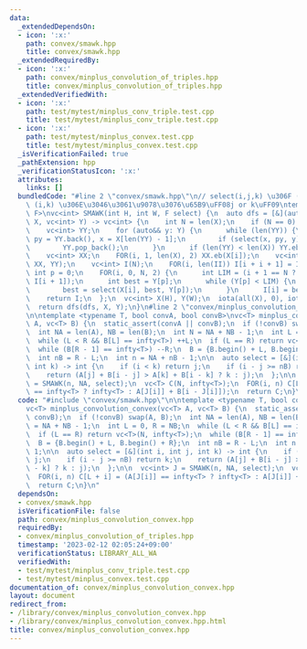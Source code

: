 ```yaml
---
data:
  _extendedDependsOn:
  - icon: ':x:'
    path: convex/smawk.hpp
    title: convex/smawk.hpp
  _extendedRequiredBy:
  - icon: ':x:'
    path: convex/minplus_convolution_of_triples.hpp
    title: convex/minplus_convolution_of_triples.hpp
  _extendedVerifiedWith:
  - icon: ':x:'
    path: test/mytest/minplus_conv_triple.test.cpp
    title: test/mytest/minplus_conv_triple.test.cpp
  - icon: ':x:'
    path: test/mytest/minplus_convex.test.cpp
    title: test/mytest/minplus_convex.test.cpp
  _isVerificationFailed: true
  _pathExtension: hpp
  _verificationStatusIcon: ':x:'
  attributes:
    links: []
  bundledCode: "#line 2 \"convex/smawk.hpp\"\n// select(i,j,k) \u306F (i,j) \u3068\
    \ (i,k) \u306E\u3046\u3061\u9078\u3076\u65B9\uFF08j or k\uFF09\ntemplate <typename\
    \ F>\nvc<int> SMAWK(int H, int W, F select) {\n  auto dfs = [&](auto& dfs, vc<int>\
    \ X, vc<int> Y) -> vc<int> {\n    int N = len(X);\n    if (N == 0) return {};\n\
    \    vc<int> YY;\n    for (auto&& y: Y) {\n      while (len(YY)) {\n        int\
    \ py = YY.back(), x = X[len(YY) - 1];\n        if (select(x, py, y) == py) break;\n\
    \        YY.pop_back();\n      }\n      if (len(YY) < len(X)) YY.eb(y);\n    }\n\
    \    vc<int> XX;\n    FOR(i, 1, len(X), 2) XX.eb(X[i]);\n    vc<int> II = dfs(dfs,\
    \ XX, YY);\n    vc<int> I(N);\n    FOR(i, len(II)) I[i + i + 1] = II[i];\n   \
    \ int p = 0;\n    FOR(i, 0, N, 2) {\n      int LIM = (i + 1 == N ? Y.back() :\
    \ I[i + 1]);\n      int best = Y[p];\n      while (Y[p] < LIM) {\n        ++p;\n\
    \        best = select(X[i], best, Y[p]);\n      }\n      I[i] = best;\n    }\n\
    \    return I;\n  };\n  vc<int> X(H), Y(W);\n  iota(all(X), 0), iota(all(Y), 0);\n\
    \  return dfs(dfs, X, Y);\n}\n#line 2 \"convex/minplus_convolution_convex.hpp\"\
    \n\ntemplate <typename T, bool convA, bool convB>\nvc<T> minplus_convolution_convex(vc<T>\
    \ A, vc<T> B) {\n  static_assert(convA || convB);\n  if (!convB) swap(A, B);\n\
    \  int NA = len(A), NB = len(B);\n  int N = NA + NB - 1;\n  int L = 0, R = NB;\n\
    \  while (L < R && B[L] == infty<T>) ++L;\n  if (L == R) return vc<T>(N, infty<T>);\n\
    \  while (B[R - 1] == infty<T>) --R;\n  B = {B.begin() + L, B.begin() + R};\n\
    \  int nB = R - L;\n  int n = NA + nB - 1;\n\n  auto select = [&](int i, int j,\
    \ int k) -> int {\n    if (i < k) return j;\n    if (i - j >= nB) return k;\n\
    \    return (A[j] + B[i - j] > A[k] + B[i - k] ? k : j);\n  };\n\n  vc<int> J\
    \ = SMAWK(n, NA, select);\n  vc<T> C(N, infty<T>);\n  FOR(i, n) C[L + i] = (A[J[i]]\
    \ == infty<T> ? infty<T> : A[J[i]] + B[i - J[i]]);\n  return C;\n}\n"
  code: "#include \"convex/smawk.hpp\"\n\ntemplate <typename T, bool convA, bool convB>\n\
    vc<T> minplus_convolution_convex(vc<T> A, vc<T> B) {\n  static_assert(convA ||\
    \ convB);\n  if (!convB) swap(A, B);\n  int NA = len(A), NB = len(B);\n  int N\
    \ = NA + NB - 1;\n  int L = 0, R = NB;\n  while (L < R && B[L] == infty<T>) ++L;\n\
    \  if (L == R) return vc<T>(N, infty<T>);\n  while (B[R - 1] == infty<T>) --R;\n\
    \  B = {B.begin() + L, B.begin() + R};\n  int nB = R - L;\n  int n = NA + nB -\
    \ 1;\n\n  auto select = [&](int i, int j, int k) -> int {\n    if (i < k) return\
    \ j;\n    if (i - j >= nB) return k;\n    return (A[j] + B[i - j] > A[k] + B[i\
    \ - k] ? k : j);\n  };\n\n  vc<int> J = SMAWK(n, NA, select);\n  vc<T> C(N, infty<T>);\n\
    \  FOR(i, n) C[L + i] = (A[J[i]] == infty<T> ? infty<T> : A[J[i]] + B[i - J[i]]);\n\
    \  return C;\n}\n"
  dependsOn:
  - convex/smawk.hpp
  isVerificationFile: false
  path: convex/minplus_convolution_convex.hpp
  requiredBy:
  - convex/minplus_convolution_of_triples.hpp
  timestamp: '2023-02-12 02:05:24+09:00'
  verificationStatus: LIBRARY_ALL_WA
  verifiedWith:
  - test/mytest/minplus_conv_triple.test.cpp
  - test/mytest/minplus_convex.test.cpp
documentation_of: convex/minplus_convolution_convex.hpp
layout: document
redirect_from:
- /library/convex/minplus_convolution_convex.hpp
- /library/convex/minplus_convolution_convex.hpp.html
title: convex/minplus_convolution_convex.hpp
---
```

